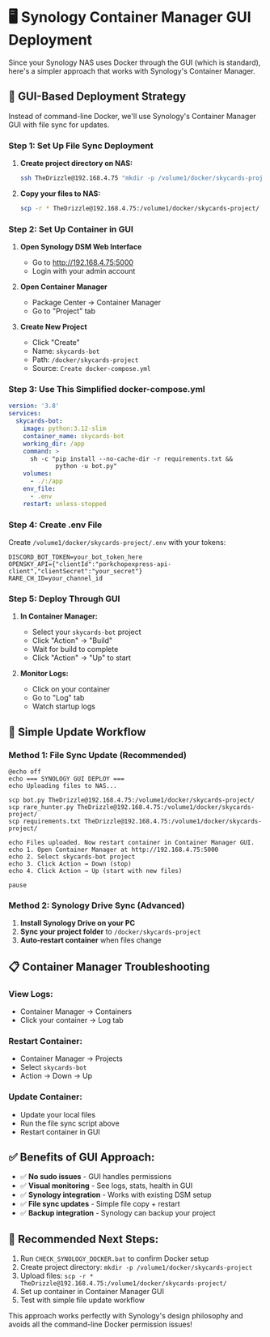 # 🖥️ Synology Container Manager GUI Deployment

Since your Synology NAS uses Docker through the GUI (which is standard), here's a simpler approach that works with Synology's Container Manager.

## 🎯 **GUI-Based Deployment Strategy**

Instead of command-line Docker, we'll use Synology's Container Manager GUI with file sync for updates.

### **Step 1: Set Up File Sync Deployment**

1. **Create project directory on NAS:**
   ```bash
   ssh TheDrizzle@192.168.4.75 "mkdir -p /volume1/docker/skycards-project"
   ```

2. **Copy your files to NAS:**
   ```bash
   scp -r * TheDrizzle@192.168.4.75:/volume1/docker/skycards-project/
   ```

### **Step 2: Set Up Container in GUI**

1. **Open Synology DSM Web Interface**
   - Go to http://192.168.4.75:5000
   - Login with your admin account

2. **Open Container Manager**
   - Package Center → Container Manager
   - Go to "Project" tab

3. **Create New Project**
   - Click "Create"
   - Name: `skycards-bot`
   - Path: `/docker/skycards-project`
   - Source: `Create docker-compose.yml`

### **Step 3: Use This Simplified docker-compose.yml**

```yaml
version: '3.8'
services:
  skycards-bot:
    image: python:3.12-slim
    container_name: skycards-bot
    working_dir: /app
    command: >
      sh -c "pip install --no-cache-dir -r requirements.txt &&
             python -u bot.py"
    volumes:
      - ./:/app
    env_file:
      - .env
    restart: unless-stopped
```

### **Step 4: Create .env File**

Create `/volume1/docker/skycards-project/.env` with your tokens:
```
DISCORD_BOT_TOKEN=your_bot_token_here
OPENSKY_API={"clientId":"porkchopexpress-api-client","clientSecret":"your_secret"}
RARE_CH_ID=your_channel_id
```

### **Step 5: Deploy Through GUI**

1. **In Container Manager:**
   - Select your `skycards-bot` project
   - Click "Action" → "Build"
   - Wait for build to complete
   - Click "Action" → "Up" to start

2. **Monitor Logs:**
   - Click on your container
   - Go to "Log" tab
   - Watch startup logs

## 🔄 **Simple Update Workflow**

### **Method 1: File Sync Update (Recommended)**

```batch
@echo off
echo === SYNOLOGY GUI DEPLOY ===
echo Uploading files to NAS...

scp bot.py TheDrizzle@192.168.4.75:/volume1/docker/skycards-project/
scp rare_hunter.py TheDrizzle@192.168.4.75:/volume1/docker/skycards-project/
scp requirements.txt TheDrizzle@192.168.4.75:/volume1/docker/skycards-project/

echo Files uploaded. Now restart container in Container Manager GUI.
echo 1. Open Container Manager at http://192.168.4.75:5000
echo 2. Select skycards-bot project  
echo 3. Click Action → Down (stop)
echo 4. Click Action → Up (start with new files)

pause
```

### **Method 2: Synology Drive Sync (Advanced)**

1. **Install Synology Drive on your PC**
2. **Sync your project folder** to `/docker/skycards-project`
3. **Auto-restart container** when files change

## 📋 **Container Manager Troubleshooting**

### **View Logs:**
- Container Manager → Containers
- Click your container → Log tab

### **Restart Container:**
- Container Manager → Projects  
- Select `skycards-bot`
- Action → Down → Up

### **Update Container:**
- Update your local files
- Run the file sync script above
- Restart container in GUI

## ✅ **Benefits of GUI Approach:**

- ✅ **No sudo issues** - GUI handles permissions
- ✅ **Visual monitoring** - See logs, stats, health in GUI
- ✅ **Synology integration** - Works with existing DSM setup
- ✅ **File sync updates** - Simple file copy + restart
- ✅ **Backup integration** - Synology can backup your project

## 🎯 **Recommended Next Steps:**

1. Run `CHECK_SYNOLOGY_DOCKER.bat` to confirm Docker setup
2. Create project directory: `mkdir -p /volume1/docker/skycards-project`
3. Upload files: `scp -r * TheDrizzle@192.168.4.75:/volume1/docker/skycards-project/`
4. Set up container in Container Manager GUI
5. Test with simple file update workflow

This approach works perfectly with Synology's design philosophy and avoids all the command-line Docker permission issues!